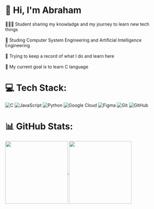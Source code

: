 # 💫 Hi, I'm Abraham
👨🏽‍💻 Student sharing my knowladge and my journey to learn new tech things<br><br>🏫 Studing Computer System Engineering and Artificial Intelligence Engineering<br><br>💾 Trying to keep a record of what I do and learn here<br><br>🏁 My current goal is to learn C language


# 💻 Tech Stack:
![C](https://img.shields.io/badge/c-%2300599C.svg?style=for-the-badge&logo=c&logoColor=white) ![JavaScript](https://img.shields.io/badge/javascript-%23323330.svg?style=for-the-badge&logo=javascript&logoColor=%23F7DF1E) ![Python](https://img.shields.io/badge/python-3670A0?style=for-the-badge&logo=python&logoColor=ffdd54) ![Google Cloud](https://img.shields.io/badge/GoogleCloud-%234285F4.svg?style=for-the-badge&logo=google-cloud&logoColor=white) ![Figma](https://img.shields.io/badge/figma-%23F24E1E.svg?style=for-the-badge&logo=figma&logoColor=white) ![Git](https://img.shields.io/badge/git-%23F05033.svg?style=for-the-badge&logo=git&logoColor=white) ![GitHub](https://img.shields.io/badge/github-%23121011.svg?style=for-the-badge&logo=github&logoColor=white)
# 📊 GitHub Stats:
<a href="https://github.com/abrahamgue05/github-readme-stats">
  <img height=200 align="center" src="https://github-readme-stats.vercel.app/api?username=abrahamgue05" />
</a>
<a href="https://github.com/abrahamgue05/convoychat">
  <img height=200 align="center" src="https://github-readme-stats.vercel.app/api/top-langs?username=abrahamgue05&layout=compact&langs_count=8&card_width=320" />
</a>

<!-- Proudly created with GPRM ( https://gprm.itsvg.in ) -->
